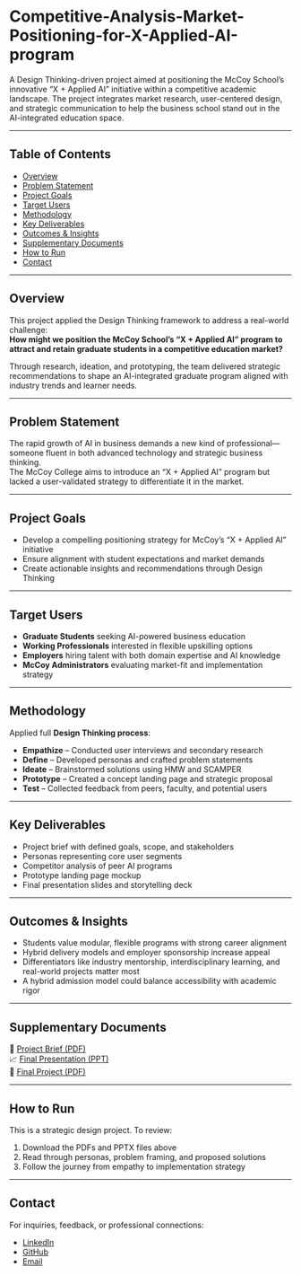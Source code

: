 # Competitive-Analysis-Market-Positioning-for-X-Applied-AI-program

A Design Thinking-driven project aimed at positioning the McCoy School’s innovative “X + Applied AI” initiative within a competitive academic landscape. The project integrates market research, user-centered design, and strategic communication to help the business school stand out in the AI-integrated education space.

---

## Table of Contents

- [Overview](#overview)  
- [Problem Statement](#problem-statement)  
- [Project Goals](#project-goals)  
- [Target Users](#target-users)  
- [Methodology](#methodology)  
- [Key Deliverables](#key-deliverables)  
- [Outcomes & Insights](#outcomes--insights)  
- [Supplementary Documents](#supplementary-documents)  
- [How to Run](#how-to-run)  
- [Contact](#contact)

---

## Overview

This project applied the Design Thinking framework to address a real-world challenge:  
**How might we position the McCoy School’s “X + Applied AI” program to attract and retain graduate students in a competitive education market?**

Through research, ideation, and prototyping, the team delivered strategic recommendations to shape an AI-integrated graduate program aligned with industry trends and learner needs.

---

## Problem Statement

The rapid growth of AI in business demands a new kind of professional—someone fluent in both advanced technology and strategic business thinking.  
The McCoy College aims to introduce an “X + Applied AI” program but lacked a user-validated strategy to differentiate it in the market.

---

## Project Goals

- Develop a compelling positioning strategy for McCoy’s “X + Applied AI” initiative  
- Ensure alignment with student expectations and market demands  
- Create actionable insights and recommendations through Design Thinking

---

## Target Users

- **Graduate Students** seeking AI-powered business education  
- **Working Professionals** interested in flexible upskilling options  
- **Employers** hiring talent with both domain expertise and AI knowledge  
- **McCoy Administrators** evaluating market-fit and implementation strategy

---

## Methodology

Applied full **Design Thinking process**:

- **Empathize** – Conducted user interviews and secondary research  
- **Define** – Developed personas and crafted problem statements  
- **Ideate** – Brainstormed solutions using HMW and SCAMPER  
- **Prototype** – Created a concept landing page and strategic proposal  
- **Test** – Collected feedback from peers, faculty, and potential users

---

## Key Deliverables

- Project brief with defined goals, scope, and stakeholders  
- Personas representing core user segments  
- Competitor analysis of peer AI programs  
- Prototype landing page mockup  
- Final presentation slides and storytelling deck

---

## Outcomes & Insights

- Students value modular, flexible programs with strong career alignment  
- Hybrid delivery models and employer sponsorship increase appeal  
- Differentiators like industry mentorship, interdisciplinary learning, and real-world projects matter most  
- A hybrid admission model could balance accessibility with academic rigor

---

## Supplementary Documents

📄 [Project Brief (PDF)](https://github.com/KiruthikaRamadoss/Competitive-Analysis-Market-Positioning-for-X-Applied-AI-program/blob/main/docs/Project_brief_Doc.pdf)    
📈 [Final Presentation (PPT)](https://docs.google.com/presentation/d/16cIp1jLU23o3-Ja1xlTI7gkJyuk-MZ_c/edit?usp=drive_link&ouid=107908251562778661836&rtpof=true&sd=true)  
📄 [Final Project (PDF)](https://github.com/KiruthikaRamadoss/Competitive-Analysis-Market-Positioning-for-X-Applied-AI-program/blob/main/docs/Final_Project.pdf)

---

## How to Run

This is a strategic design project. To review:

1. Download the PDFs and PPTX files above  
2. Read through personas, problem framing, and proposed solutions  
3. Follow the journey from empathy to implementation strategy

---

## Contact

For inquiries, feedback, or professional connections:

- [LinkedIn](https://www.linkedin.com/in/kiruthikaramadoss/)
- [GitHub](https://github.com/KiruthikaRamadoss)  
- [Email](mailto:k_r549@txstate.edu)
